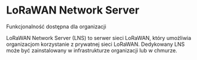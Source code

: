 # LoRaWAN Network Server

<span class="badge bg-primary">Funkcjonalność dostępna dla organizacji</span>

LoRaWAN Network Server (LNS) to serwer sieci LoRaWAN, który umożliwia organizacjom korzystanie z prywatnej sieci LoRaWAN. Dedykowany LNS może być zainstalowany w infrastrukturze organizacji lub w chmurze.